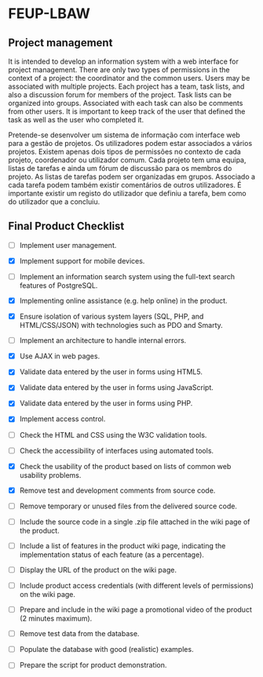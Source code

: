 # FEUP-LBAW

## Project management

It is intended to develop an information system with a web interface for project management. There are only two types of permissions in the context of a project: the coordinator and the common users. Users may be associated with multiple projects. Each project has a team, task lists, and also a discussion forum for members of the project. Task lists can be organized into groups. Associated with each task can also be comments from other users. It is important to keep track of the user that defined the task as well as the user who completed it.

Pretende-se desenvolver um sistema de informação com interface web para a gestão de projetos. Os utilizadores podem estar associados a vários projetos. Existem apenas dois tipos de permissões no contexto de cada projeto, coordenador ou utilizador comum. Cada projeto tem uma equipa, listas de tarefas e ainda um fórum de discussão para os membros do projeto. As listas de tarefas podem ser organizadas em grupos. Associado a cada tarefa podem também existir comentários de outros utilizadores. É importante existir um registo do utilizador que definiu a tarefa, bem como do utilizador que a concluiu.

## Final Product Checklist

- [ ] Implement user management.
- [X] Implement support for mobile devices.
- [ ] Implement an information search system using the full-text search features of PostgreSQL.
- [X] Implementing online assistance (e.g. help online) in the product.
- [X] Ensure isolation of various system layers (SQL, PHP, and HTML/CSS/JSON) with technologies such as PDO and Smarty.
- [ ] Implement an architecture to handle internal errors.
- [X] Use AJAX in web pages.
- [X] Validate data entered by the user in forms using HTML5.
- [X] Validate data entered by the user in forms using JavaScript.
- [X] Validate data entered by the user in forms using PHP.
- [X] Implement access control.
- [ ] Check the HTML and CSS using the W3C validation tools.
- [ ] Check the accessibility of interfaces using automated tools.
- [X] Check the usability of the product based on lists of common web usability problems.
- [X] Remove test and development comments from source code.
- [ ] Remove temporary or unused files from the delivered source code.
- [ ] Include the source code in a single .zip file attached in the wiki page of the product.
- [ ] Include a list of features in the product wiki page, indicating the implementation status of each feature (as a percentage).
- [ ] Display the URL of the product on the wiki page.
- [ ] Include product access credentials (with different levels of permissions) on the wiki page.
- [ ] Prepare and include in the wiki page a promotional video of the product (2 minutes maximum).
- [ ] Remove test data from the database.
- [ ] Populate the database with good (realistic) examples.
- [ ] Prepare the script for product demonstration.


